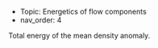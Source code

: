 - Topic: Energetics of flow components
 - nav_order: 4
 
Total energy of the mean density anomaly.
